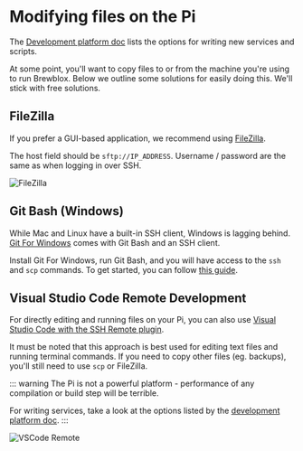# Modifying files on the Pi

The [Development platform doc](./dev_platform) lists the options for writing new services and scripts.

At some point, you'll want to copy files to or from the machine you're using to run Brewblox.
Below we outline some solutions for easily doing this. We'll stick with free solutions.

## FileZilla

If you prefer a GUI-based application, we recommend using [FileZilla](https://filezilla-project.org/).

The host field should be `sftp://IP_ADDRESS`. Username / password are the same as when logging in over SSH.

![FileZilla](../../images/filezilla.png)

## Git Bash (Windows)

While Mac and Linux have a built-in SSH client, Windows is lagging behind.
[Git For Windows](https://git-scm.com/download/win) comes with Git Bash and an SSH client.

Install Git For Windows, run Git Bash, and you will have access to the `ssh` and `scp` commands.
To get started, you can follow [this guide](https://linuxize.com/post/how-to-use-scp-command-to-securely-transfer-files/).

## Visual Studio Code Remote Development

For directly editing and running files on your Pi, you can also use [Visual Studio Code with the SSH Remote plugin](../../user/remote_editor).

It must be noted that this approach is best used for editing text files and running terminal commands. If you need to copy other files (eg. backups), you'll still need to use `scp` or FileZilla.

::: warning
The Pi is not a powerful platform - performance of any compilation or build step will be terrible.

For writing services, take a look at the options listed by the [development platform doc](./dev_platform).
:::

![VSCode Remote](../../images/vscode-remote.png)

